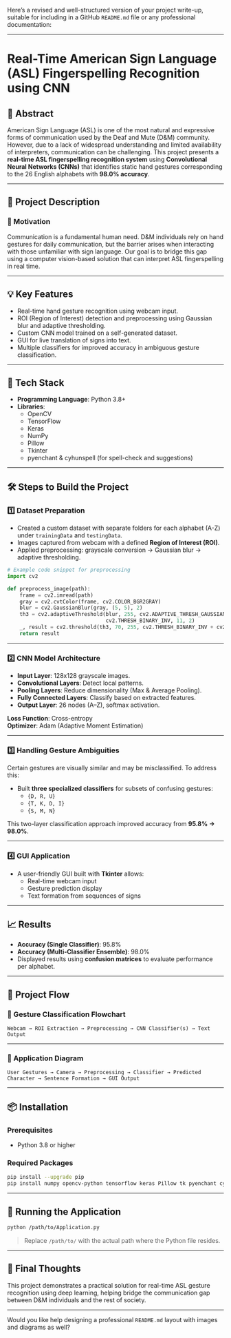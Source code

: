Here’s a revised and well-structured version of your project write-up, suitable for including in a GitHub `README.md` file or any professional documentation:

---

# Real-Time American Sign Language (ASL) Fingerspelling Recognition using CNN

## 📝 Abstract

American Sign Language (ASL) is one of the most natural and expressive forms of communication used by the Deaf and Mute (D&M) community. However, due to a lack of widespread understanding and limited availability of interpreters, communication can be challenging. This project presents a **real-time ASL fingerspelling recognition system** using **Convolutional Neural Networks (CNNs)** that identifies static hand gestures corresponding to the 26 English alphabets with **98.0% accuracy**.

---

## 📌 Project Description

### 👋 Motivation

Communication is a fundamental human need. D&M individuals rely on hand gestures for daily communication, but the barrier arises when interacting with those unfamiliar with sign language. Our goal is to bridge this gap using a computer vision-based solution that can interpret ASL fingerspelling in real time.

---

## 💡 Key Features

- Real-time hand gesture recognition using webcam input.
- ROI (Region of Interest) detection and preprocessing using Gaussian blur and adaptive thresholding.
- Custom CNN model trained on a self-generated dataset.
- GUI for live translation of signs into text.
- Multiple classifiers for improved accuracy in ambiguous gesture classification.

---

## 🔧 Tech Stack

- **Programming Language**: Python 3.8+
- **Libraries**:
  - OpenCV
  - TensorFlow
  - Keras
  - NumPy
  - Pillow
  - Tkinter
  - pyenchant & cyhunspell (for spell-check and suggestions)

---

## 🛠️ Steps to Build the Project

### 1️⃣ Dataset Preparation

- Created a custom dataset with separate folders for each alphabet (A-Z) under `trainingData` and `testingData`.
- Images captured from webcam with a defined **Region of Interest (ROI)**.
- Applied preprocessing: grayscale conversion → Gaussian blur → adaptive thresholding.

```python
# Example code snippet for preprocessing
import cv2

def preprocess_image(path):
    frame = cv2.imread(path)
    gray = cv2.cvtColor(frame, cv2.COLOR_BGR2GRAY)
    blur = cv2.GaussianBlur(gray, (5, 5), 2)
    th3 = cv2.adaptiveThreshold(blur, 255, cv2.ADAPTIVE_THRESH_GAUSSIAN_C,
                                cv2.THRESH_BINARY_INV, 11, 2)
    _, result = cv2.threshold(th3, 70, 255, cv2.THRESH_BINARY_INV + cv2.THRESH_OTSU)
    return result
```

---

### 2️⃣ CNN Model Architecture

- **Input Layer**: 128x128 grayscale images.
- **Convolutional Layers**: Detect local patterns.
- **Pooling Layers**: Reduce dimensionality (Max & Average Pooling).
- **Fully Connected Layers**: Classify based on extracted features.
- **Output Layer**: 26 nodes (A–Z), softmax activation.

**Loss Function**: Cross-entropy  
**Optimizer**: Adam (Adaptive Moment Estimation)

---

### 3️⃣ Handling Gesture Ambiguities

Certain gestures are visually similar and may be misclassified. To address this:

- Built **three specialized classifiers** for subsets of confusing gestures:
  - `{D, R, U}`
  - `{T, K, D, I}`
  - `{S, M, N}`

This two-layer classification approach improved accuracy from **95.8% → 98.0%**.

---

### 4️⃣ GUI Application

- A user-friendly GUI built with **Tkinter** allows:
  - Real-time webcam input
  - Gesture prediction display
  - Text formation from sequences of signs

---

## 📈 Results

- **Accuracy (Single Classifier)**: 95.8%
- **Accuracy (Multi-Classifier Ensemble)**: 98.0%
- Displayed results using **confusion matrices** to evaluate performance per alphabet.

---

## 🔄 Project Flow

### 🧠 Gesture Classification Flowchart

```
Webcam → ROI Extraction → Preprocessing → CNN Classifier(s) → Text Output
```

---

### 📱 Application Diagram

```
User Gestures → Camera → Preprocessing → Classifier → Predicted Character → Sentence Formation → GUI Output
```

---

## 📦 Installation

### Prerequisites

- Python 3.8 or higher

### Required Packages

```bash
pip install --upgrade pip
pip install numpy opencv-python tensorflow keras Pillow tk pyenchant cyhunspell
```

---

## 🚀 Running the Application

```bash
python /path/to/Application.py
```

> Replace `/path/to/` with the actual path where the Python file resides.

---

## 🙌 Final Thoughts

This project demonstrates a practical solution for real-time ASL gesture recognition using deep learning, helping bridge the communication gap between D&M individuals and the rest of society.

---

Would you like help designing a professional `README.md` layout with images and diagrams as well?
